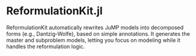 # ReformulationKit.jl

ReformulationKit automatically rewrites JuMP models into decomposed forms (e.g., Dantzig-Wolfe), based on simple annotations. It generates the master and subproblem models, letting you focus on modeling while it handles the reformulation logic.
